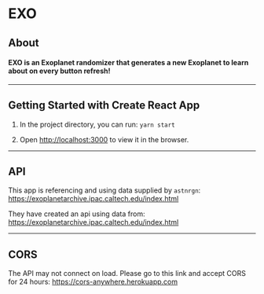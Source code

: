 # EXO 

## About 
#### EXO is an Exoplanet randomizer that generates a new Exoplanet to learn about on every button refresh! 

<hr>

## Getting Started with Create React App


1. In the project directory, you can run: `yarn start`

2. Open [http://localhost:3000](http://localhost:3000) to view it in the browser.

<hr>

## API

This app is referencing and using data supplied by `astnrgn`: https://exoplanetarchive.ipac.caltech.edu/index.html

They have created an api using data from: https://exoplanetarchive.ipac.caltech.edu/index.html
 
<hr>

## CORS

The API may not connect on load. Please go to this link and accept CORS for 24 hours: https://cors-anywhere.herokuapp.com


